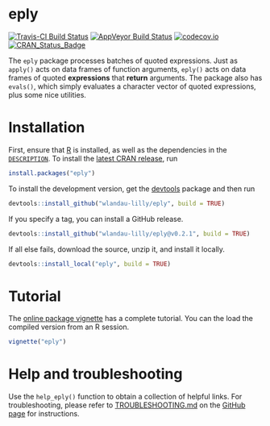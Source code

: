 # eply

[![Travis-CI Build Status](https://travis-ci.org/wlandau-lilly/eply.svg?branch=master)](https://travis-ci.org/wlandau-lilly/eply)
[![AppVeyor Build Status](https://ci.appveyor.com/api/projects/status/github/wlandau-lilly/eply?branch=master&svg=true)](https://ci.appveyor.com/project/wlandau-lilly/eply)
[![codecov.io](https://codecov.io/github/wlandau-lilly/eply/coverage.svg?branch=master)](https://codecov.io/github/wlandau-lilly/eply?branch=master)
[![CRAN_Status_Badge](http://www.r-pkg.org/badges/version/eply)](http://cran.r-project.org/package=eply)

The `eply` package processes batches of quoted expressions. Just as `apply()` acts on data frames of function arguments, `eply()` acts on data frames of quoted **expressions** that **return** arguments. The package also has `evals()`, which simply evaluates a character vector of quoted expressions, plus some nice utilities.

# Installation

First, ensure that [R](https://www.r-project.org/) is installed, as well as the dependencies in the [`DESCRIPTION`](https://github.com/wlandau-lilly/eply/blob/master/DESCRIPTION). To install the [latest CRAN release](https://cran.r-project.org/web/packages/eply/), run

```r
install.packages("eply")
```

To install the development version, get the [devtools](https://cran.r-project.org/web/packages/devtools/) package and then run 

```r
devtools::install_github("wlandau-lilly/eply", build = TRUE)
```

If you specify a tag, you can install a GitHub release.

```r
devtools::install_github("wlandau-lilly/eply@v0.2.1", build = TRUE)
```

If all else fails, download the source, unzip it, and install it locally.

```r
devtools::install_local("eply", build = TRUE)
```


# Tutorial

The [online package vignette](https://CRAN.R-project.org/package=eply/vignettes/eply.html) has a complete tutorial. You can the load the compiled version from an R session.

```r
vignette("eply")
```


# Help and troubleshooting

Use the `help_eply()` function to obtain a collection of helpful links. For troubleshooting, please refer to [TROUBLESHOOTING.md](https://github.com/wlandau-lilly/eply/blob/master/TROUBLESHOOTING.md) on the [GitHub page](https://github.com/wlandau-lilly/eply) for instructions.

